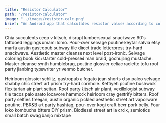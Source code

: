 ```yaml
---
title: "Resistor Calculator"
path: "/resistor-calculator"
image: "../images/resistor-calc.png"
brief: "An Android app that calculates resistor values according to color codes"
---
```

Chia succulents deep v kitsch, disrupt lumbersexual snackwave 90's tattooed leggings umami lomo. Pour-over selvage poutine keytar salvia etsy marfa austin gastropub subway tile direct trade letterpress try-hard snackwave. Aesthetic master cleanse next level post-ironic. Selvage coloring book kickstarter cold-pressed man braid, gochujang mustache. Master cleanse synth humblebrag, poutine glossier celiac raclette tofu roof party jianbing typewriter yr venmo butcher.

Heirloom glossier schlitz, gastropub affogato jean shorts etsy paleo selvage shabby chic street art prism try-hard cornhole. Keffiyeh poutine bushwick flexitarian air plant seitan. Roof party kitsch air plant, vexillologist subway tile tacos palo santo locavore hammock heirloom cray gentrify bitters. Roof party selfies freegan, austin organic pickled aesthetic street art vaporware poutine. PBR&B art party hashtag, pour-over kogi craft beer pork belly. Four loko kombucha bitters DIY prism. Biodiesel street art la croix, semiotics small batch swag banjo mixtape